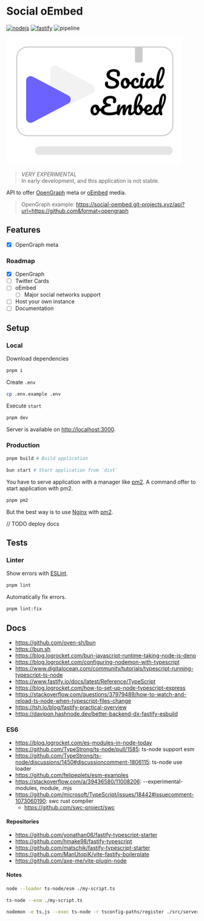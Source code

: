 # **Social oEmbed** <!-- omit in toc -->

[![nodejs](https://img.shields.io/static/v1?label=Node.js&message=v16.x&color=339933&style=flat-square&logo=node.js&logoColor=ffffff)](https://nodejs.org/en)
[![fastify](https://img.shields.io/static/v1?label=Fastify&message=v4.x&color=000000&style=flat-square&logo=fastify&logoColor=ffffff)](https://www.fastify.io)
![pipeline](https://gitlab.com/ewilan-riviere/social-oembed/badges/main/pipeline.svg)

![logo](/public/logo.svg)

> *VERY EXPERIMENTAL*  
> In early development, and this application is not stable.  

API to offer [OpenGraph](https://ogp.me/) meta or [oEmbed](https://oembed.com/) media.

> OpenGraph example: <https://social-oembed.git-projects.xyz/api?url=https://github.com&format=opengraph>

## Features

- [x] OpenGraph meta

### Roadmap

- [x] OpenGraph
- [ ] Twitter Cards
- [ ] oEmbed
  - [ ] Major social networks support
- [ ] Host your own instance
- [ ] Documentation

## **Setup**

### Local

Download dependencies

```bash
pnpm i
```

Create `.env`

```bash
cp .env.example .env
```

Execute `start`

```bash
pnpm dev
```

Server is available on <http://localhost:3000>.

### Production

```bash
pnpm build # Build application
```

```bash
bun start # Start application from `dist`
```

You have to serve application with a manager like [pm2](https://pm2.keymetrics.io/). A command offer to start application with pm2.

```bash
pnpm pm2
```

But the best way is to use [Nginx](https://www.nginx.com/) with [pm2](https://pm2.keymetrics.io/).

// TODO deploy docs

## Tests

### Linter

Show errors with [ESLint](https://eslint.org/).

```bash
pnpm lint
```

Automatically fix errors.

```bash
pnpm lint:fix
```

## Docs

- <https://github.com/oven-sh/bun>
- <https://bun.sh>
- <https://blog.logrocket.com/bun-javascript-runtime-taking-node-js-deno>
- <https://blog.logrocket.com/configuring-nodemon-with-typescript>
- <https://www.digitalocean.com/community/tutorials/typescript-running-typescript-ts-node>
- <https://www.fastify.io/docs/latest/Reference/TypeScript>
- <https://blog.logrocket.com/how-to-set-up-node-typescript-express>
- <https://stackoverflow.com/questions/37979489/how-to-watch-and-reload-ts-node-when-typescript-files-change>
- <https://tsh.io/blog/fastify-practical-overview>
- <https://davipon.hashnode.dev/better-backend-dx-fastify-esbuild>

### ES6

- <https://blog.logrocket.com/es-modules-in-node-today>
- <https://github.com/TypeStrong/ts-node/pull/1585>: ts-node support esm
- <https://github.com/TypeStrong/ts-node/discussions/1450#discussioncomment-1806115>: ts-node use loader
- <https://github.com/felipeplets/esm-examples>
- <https://stackoverflow.com/a/39436580/11008206>: --experimental-modules, module, .mjs
- <https://github.com/microsoft/TypeScript/issues/18442#issuecomment-1073060190>: swc rust compiler
  - <https://github.com/swc-project/swc>

#### Repositories

- <https://github.com/yonathan06/fastify-typescript-starter>
- <https://github.com/hmake98/fastify-typescript>
- <https://github.com/matschik/fastify-typescript-starter>
- <https://github.com/ManUtopiK/vite-fastify-boilerplate>
- <https://github.com/axe-me/vite-plugin-node>

#### Notes

```bash
node --loader ts-node/esm ./my-script.ts
```

```bash
ts-node --esm ./my-script.ts
```

```bash
nodemon -e ts,js --exec ts-node -r tsconfig-paths/register ./src/server.ts
```
